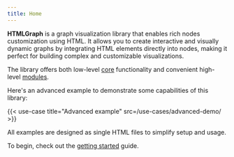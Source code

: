 ```yaml
---
title: Home
---
```


**HTMLGraph** is a graph visualization library that enables rich nodes customization using HTML.
It allows you to create interactive and visually dynamic graphs by integrating HTML
elements directly into nodes, making it perfect for building complex and customizable visualizations.

The library offers both low-level [core](/canvas) functionality and convenient high-level [modules](/modules).

Here's an advanced example to demonstrate some capabilities of this library:

{{< use-case title="Advanced example" src=/use-cases/advanced-demo/ >}}

All examples are designed as single HTML files to simplify setup and usage.

To begin, check out the [getting started](/getting-started) guide.
